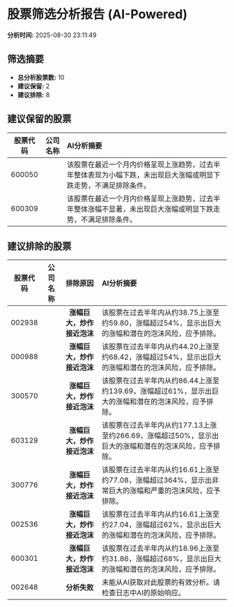 # 股票筛选分析报告 (AI-Powered)

**分析时间:** 2025-08-30 23:11:49

## 筛选摘要

- **总分析股票数:** 10
- **建议保留:** 2
- **建议排除:** 8

## 建议保留的股票

| 股票代码 | 公司名称 | AI分析摘要 |
|:---:|:---:|:---|
| 600050 |  | 该股票在最近一个月内价格呈现上涨趋势，过去半年整体表现为小幅下跌，未出现巨大涨幅或明显下跌走势，不满足排除条件。 |
| 600309 |  | 该股票在最近一个月内价格呈现上涨趋势，过去半年整体涨幅不显著，未出现巨大涨幅或明显下跌走势，不满足排除条件。 |

## 建议排除的股票

| 股票代码 | 公司名称 | 排除原因 | AI分析摘要 |
|:---:|:---:|:---:|:---|
| 002938 |  | **涨幅巨大，炒作接近泡沫** | 该股票在过去半年内从约38.75上涨至约59.80，涨幅超过54%，显示出巨大的涨幅和潜在的泡沫风险，应予排除。 |
| 000988 |  | **涨幅巨大，炒作接近泡沫** | 该股票在过去半年内从约44.20上涨至约68.42，涨幅超过54%，显示出巨大的涨幅和潜在的泡沫风险，应予排除。 |
| 300570 |  | **涨幅巨大，炒作接近泡沫** | 该股票在过去半年内从约86.44上涨至约139.69，涨幅超过61%，显示出巨大的涨幅和潜在的泡沫风险，应予排除。 |
| 603129 |  | **涨幅巨大，炒作接近泡沫** | 该股票在过去半年内从约177.13上涨至约266.69，涨幅超过50%，显示出巨大的涨幅和潜在的泡沫风险，应予排除。 |
| 300776 |  | **涨幅巨大，炒作接近泡沫** | 该股票在过去半年内从约16.61上涨至约77.08，涨幅超过364%，显示出非常巨大的涨幅和严重的泡沫风险，应予排除。 |
| 002536 |  | **涨幅巨大，炒作接近泡沫** | 该股票在过去半年内从约16.61上涨至约27.04，涨幅超过62%，显示出巨大的涨幅和潜在的泡沫风险，应予排除。 |
| 600301 |  | **涨幅巨大，炒作接近泡沫** | 该股票在过去半年内从约18.96上涨至约31.86，涨幅超过68%，显示出巨大的涨幅和潜在的泡沫风险，应予排除。 |
| 002648 |  | **分析失败** | 未能从AI获取对此股票的有效分析。请检查日志中AI的原始响应。 |
